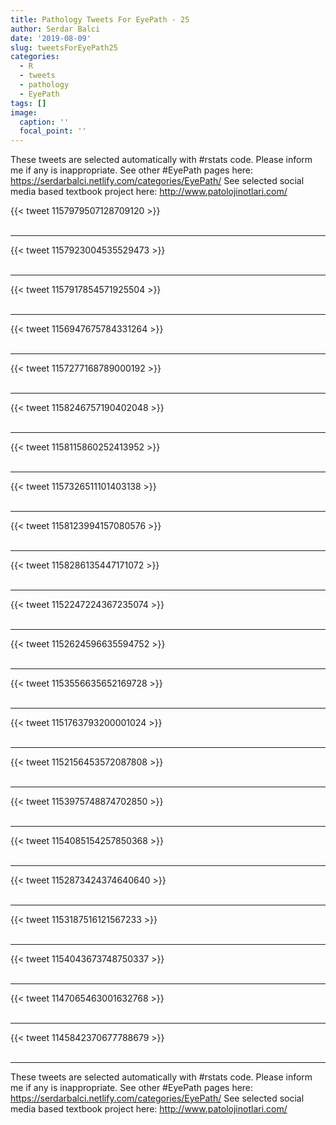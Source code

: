 ```yaml
---
title: Pathology Tweets For EyePath - 25
author: Serdar Balci
date: '2019-08-09'
slug: tweetsForEyePath25
categories:
  - R
  - tweets
  - pathology
  - EyePath
tags: []
image:
  caption: ''
  focal_point: ''
---
```



These tweets are selected automatically with #rstats code. Please inform me if any is inappropriate.
See other #EyePath pages here: https://serdarbalci.netlify.com/categories/EyePath/ 
See selected social media based textbook project here: http://www.patolojinotlari.com/

{{< tweet 1157979507128709120 >}}
<br>
<br>
<hr>
{{< tweet 1157923004535529473 >}}
<br>
<br>
<hr>
{{< tweet 1157917854571925504 >}}
<br>
<br>
<hr>
{{< tweet 1156947675784331264 >}}
<br>
<br>
<hr>
{{< tweet 1157277168789000192 >}}
<br>
<br>
<hr>
{{< tweet 1158246757190402048 >}}
<br>
<br>
<hr>
{{< tweet 1158115860252413952 >}}
<br>
<br>
<hr>
{{< tweet 1157326511101403138 >}}
<br>
<br>
<hr>
{{< tweet 1158123994157080576 >}}
<br>
<br>
<hr>
{{< tweet 1158286135447171072 >}}
<br>
<br>
<hr>
{{< tweet 1152247224367235074 >}}
<br>
<br>
<hr>
{{< tweet 1152624596635594752 >}}
<br>
<br>
<hr>
{{< tweet 1153556635652169728 >}}
<br>
<br>
<hr>
{{< tweet 1151763793200001024 >}}
<br>
<br>
<hr>
{{< tweet 1152156453572087808 >}}
<br>
<br>
<hr>
{{< tweet 1153975748874702850 >}}
<br>
<br>
<hr>
{{< tweet 1154085154257850368 >}}
<br>
<br>
<hr>
{{< tweet 1152873424374640640 >}}
<br>
<br>
<hr>
{{< tweet 1153187516121567233 >}}
<br>
<br>
<hr>
{{< tweet 1154043673748750337 >}}
<br>
<br>
<hr>
{{< tweet 1147065463001632768 >}}
<br>
<br>
<hr>
{{< tweet 1145842370677788679 >}}
<br>
<br>
<hr>


These tweets are selected automatically with #rstats code. Please inform me if any is inappropriate.
See other #EyePath pages here: https://serdarbalci.netlify.com/categories/EyePath/ 
See selected social media based textbook project here: http://www.patolojinotlari.com/
